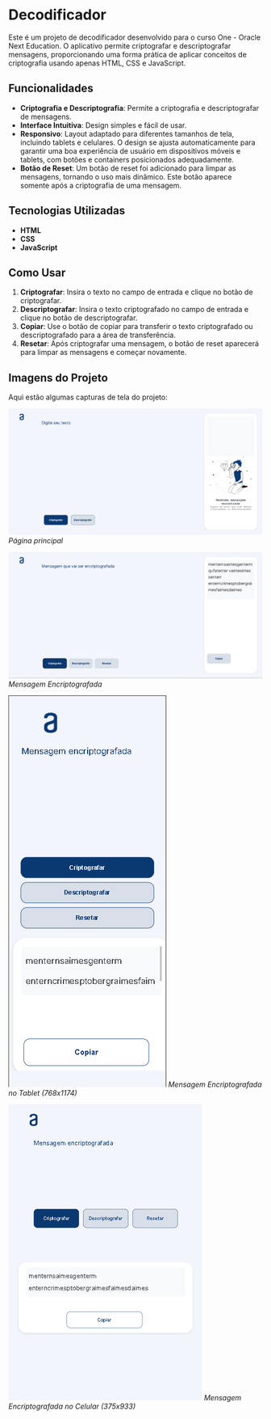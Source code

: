 # Decodificador

Este é um projeto de decodificador desenvolvido para o curso One - Oracle Next Education. O aplicativo permite criptografar e descriptografar mensagens, proporcionando uma forma prática de aplicar conceitos de criptografia usando apenas HTML, CSS e JavaScript.

## Funcionalidades

- **Criptografia e Descriptografia**: Permite a criptografia e descriptografar de mensagens.
- **Interface Intuitiva**: Design simples e fácil de usar.
- **Responsivo**: Layout adaptado para diferentes tamanhos de tela, incluindo tablets e celulares. O design se ajusta automaticamente para garantir uma boa experiência de usuário em dispositivos móveis e tablets, com botões e containers posicionados adequadamente.
- **Botão de Reset**: Um botão de reset foi adicionado para limpar as mensagens, tornando o uso mais dinâmico. Este botão aparece somente após a criptografia de uma mensagem.

## Tecnologias Utilizadas

- **HTML**
- **CSS**
- **JavaScript**

## Como Usar

1. **Criptografar**: Insira o texto no campo de entrada e clique no botão de criptografar.
2. **Descriptografar**: Insira o texto criptografado no campo de entrada e clique no botão de descriptografar.
3. **Copiar**: Use o botão de copiar para transferir o texto criptografado ou descriptografado para a área de transferência.
4. **Resetar**: Após criptografar uma mensagem, o botão de reset aparecerá para limpar as mensagens e começar novamente.

## Imagens do Projeto

Aqui estão algumas capturas de tela do projeto:

![Captura de Tela 1](images/image1.png)
*Página principal*

![Captura de Tela 2](images/Encriptografada.png)
*Mensagem Encriptografada*

![Captura de Tela 3](images/image3.png)
*Mensagem Encriptografada no Tablet (768x1174)*

![Captura de Tela 4](images/image4.png)
*Mensagem Encriptografada no Celular (375x933)*
